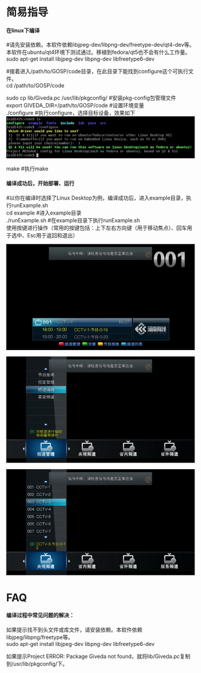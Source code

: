 # 简易指导
#### 在linux下编译   
#请先安装依赖。本软件依赖libjpeg-dev/libpng-dev/freetype-dev/qt4-dev等。本软件在ubuntu/qt4环境下测试通过。移植到fedora/qt5也不会有什么工作量。    
sudo apt-get install libjpeg-dev libpng-dev libfreetype6-dev    

#接着进入/path/to/GOSP/code目录，在此目录下能找到configure这个可执行文件。  
cd /path/to/GOSP/code    

sudo cp lib/Giveda.pc /usr/lib/pkgconfig/   #安装pkg-config包管理文件   
export GIVEDA_DIR=/path/to/GOSP/code        #设置环境变量  
./configure    #执行configure，选择目标设备，效果如下    
![Giveda](docs/images/configureResult.jpeg)

make           #执行make  
#### 编译成功后，开始部署、运行   
#以你在编译时选择了Linux Desktop为例，编译成功后，进入example目录，执行runExample.sh   
cd example        #进入example目录  
./runExample.sh   #在example目录下执行runExample.sh  
使用按键进行操作（常用的按键包括：上下左右方向键（用于移动焦点）、回车用于选中、Esc用于返回和退出）  

![在doc/images/目录下](docs/images/DVB_768x432.gif)

![在doc/images/目录下](docs/images/DVB_edit_chnl_768x432.gif)

![在doc/images/目录下](docs/images/DVB_mainMenu_768x432_png.gif)


# FAQ
#### 编译过程中常见问题的解决：   
如果提示找不到头文件或库文件，请安装依赖。本软件依赖libjpeg/libpng/freetype等。  
    sudo apt-get install libjpeg-dev libpng-dev libfreetype6-dev    

如果提示Project ERROR: Package Giveda not found，就将lib/Giveda.pc复制到/usr/lib/pkgconfig/下。  
